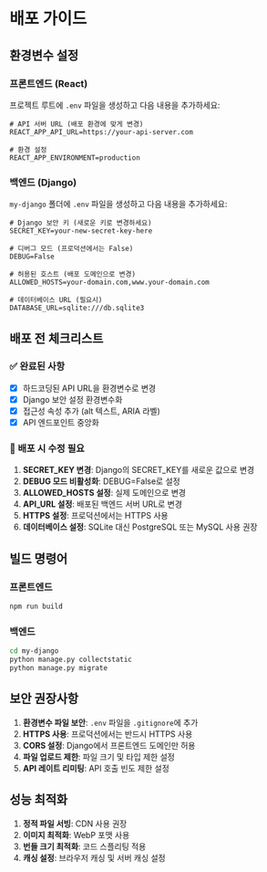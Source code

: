 # 배포 가이드

## 환경변수 설정

### 프론트엔드 (React)

프로젝트 루트에 `.env` 파일을 생성하고 다음 내용을 추가하세요:

```env
# API 서버 URL (배포 환경에 맞게 변경)
REACT_APP_API_URL=https://your-api-server.com

# 환경 설정
REACT_APP_ENVIRONMENT=production
```

### 백엔드 (Django)

`my-django` 폴더에 `.env` 파일을 생성하고 다음 내용을 추가하세요:

```env
# Django 보안 키 (새로운 키로 변경하세요)
SECRET_KEY=your-new-secret-key-here

# 디버그 모드 (프로덕션에서는 False)
DEBUG=False

# 허용된 호스트 (배포 도메인으로 변경)
ALLOWED_HOSTS=your-domain.com,www.your-domain.com

# 데이터베이스 URL (필요시)
DATABASE_URL=sqlite:///db.sqlite3
```

## 배포 전 체크리스트

### ✅ 완료된 사항

- [x] 하드코딩된 API URL을 환경변수로 변경
- [x] Django 보안 설정 환경변수화
- [x] 접근성 속성 추가 (alt 텍스트, ARIA 라벨)
- [x] API 엔드포인트 중앙화

### 🔧 배포 시 수정 필요

1. **SECRET_KEY 변경**: Django의 SECRET_KEY를 새로운 값으로 변경
2. **DEBUG 모드 비활성화**: DEBUG=False로 설정
3. **ALLOWED_HOSTS 설정**: 실제 도메인으로 변경
4. **API_URL 설정**: 배포된 백엔드 서버 URL로 변경
5. **HTTPS 설정**: 프로덕션에서는 HTTPS 사용
6. **데이터베이스 설정**: SQLite 대신 PostgreSQL 또는 MySQL 사용 권장

## 빌드 명령어

### 프론트엔드

```bash
npm run build
```

### 백엔드

```bash
cd my-django
python manage.py collectstatic
python manage.py migrate
```

## 보안 권장사항

1. **환경변수 파일 보안**: `.env` 파일을 `.gitignore`에 추가
2. **HTTPS 사용**: 프로덕션에서는 반드시 HTTPS 사용
3. **CORS 설정**: Django에서 프론트엔드 도메인만 허용
4. **파일 업로드 제한**: 파일 크기 및 타입 제한 설정
5. **API 레이트 리미팅**: API 호출 빈도 제한 설정

## 성능 최적화

1. **정적 파일 서빙**: CDN 사용 권장
2. **이미지 최적화**: WebP 포맷 사용
3. **번들 크기 최적화**: 코드 스플리팅 적용
4. **캐싱 설정**: 브라우저 캐싱 및 서버 캐싱 설정





